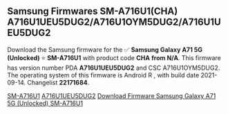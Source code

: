 <h2>Samsung Firmwares SM-A716U1(CHA) A716U1UEU5DUG2/A716U1OYM5DUG2/A716U1UEU5DUG2</h2>
Download the Samsung firmware for the ✅ <strong>Samsung Galaxy A71 5G (Unlocked) </strong> ⭐ <strong>SM-A716U1</strong> with product code <strong>CHA</strong> <strong> from N/A</strong>. This firmware has version number PDA <strong>A716U1UEU5DUG2</strong> and CSC A716U1OYM5DUG2. The operating system of this firmware is Android R , with build date 2021-09-14. Changelist <strong>22171684</strong>.


[SM-A716U1](https://samfirm.shop/samsung/model/SM-A716U1)
[A716U1UEU5DUG2](https://samfirm.shop/samsung/pda/A716U1UEU5DUG2)
[Download Firmware Samsung Galaxy A71 5G (Unlocked) SM-A716U1](https://samfirm.shop/samsung/firmware/455883)
